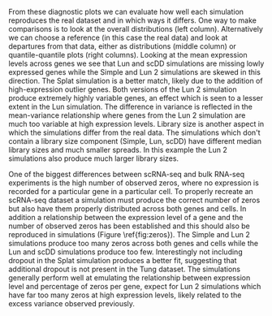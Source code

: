 From these diagnostic plots we can evaluate how well each simulation reproduces the real dataset and in which ways it differs. One way to make comparisons is to look at the overall distributions (left column). Alternatively we can choose a reference (in this case the real data) and look at departures from that data, either as distributions (middle column) or quantile-quantile plots (right columns). Looking at the mean expression levels across genes we see that Lun and scDD simulations are missing lowly expressed genes while the Simple and Lun 2 simulations are skewed in this direction. The Splat simulation is a better match, likely due to the addition of high-expression outlier genes. Both versions of the Lun 2 simulation produce extremely highly variable genes, an effect which is seen to a lesser extent in the Lun simulation. The difference in variance is reflected in the mean-variance relationship where genes from the Lun 2 simulation are much too variable at high expression levels. Library size is another aspect in which the simulations differ from the real data. The simulations which don't contain a library size component (Simple, Lun, scDD) have different median library sizes and much smaller spreads. In this example the Lun 2 simulations also produce much larger library sizes.

One of the biggest differences between scRNA-seq and bulk RNA-seq experiments is the high number of observed zeros, where no expression is recorded for a particular gene in a particular cell. To properly recreate an scRNA-seq dataset a simulation must produce the correct number of zeros but also have them properly distributed across both genes and cells. In addition a relationship between the expression level of a gene and the number of observed zeros has been established and this should also be reproduced in simulations (Figure \ref{fig:zeros}). The Simple and Lun 2 simulations produce too many zeros across both genes and cells while the Lun and scDD simulations produce too few. Interestingly not including dropout in the Splat simulation produces a better fit, suggesting that additional dropout is not present in the Tung dataset. The simulations generally perform well at emulating the relationship between expression level and percentage of zeros per gene, expect for Lun 2 simulations which have far too many zeros at high expression levels, likely related to the excess variance observed previously.